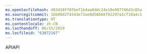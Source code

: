 ```yaml
---
ms.openlocfilehash: d93d10ff0fbef1b4aa0ddc24e10e907746d3c85a
ms.sourcegitcommit: 1bb00d2f4343e73ae8d58668f02297a3cf10a4c1
ms.translationtype: HT
ms.contentlocale: zh-CN
ms.lasthandoff: 06/15/2019
ms.locfileid: "63872167"
---
```

<span data-ttu-id="398fe-101">API</span><span class="sxs-lookup"><span data-stu-id="398fe-101">API</span></span>